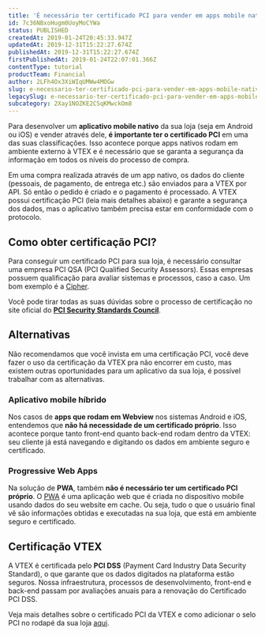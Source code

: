 ```yaml
---
title: 'É necessário ter certificado PCI para vender em apps mobile nativos?'
id: 7c36NBxoHugm0UoyMoCYWa
status: PUBLISHED
createdAt: 2019-01-24T20:45:33.947Z
updatedAt: 2019-12-31T15:22:27.674Z
publishedAt: 2019-12-31T15:22:27.674Z
firstPublishedAt: 2019-01-24T22:07:01.366Z
contentType: tutorial
productTeam: Financial
author: 2LFh4Ox3XiWIqUMWw4MOGw
slug: e-necessario-ter-certificado-pci-para-vender-em-apps-mobile-nativos
legacySlug: e-necessario-ter-certificado-pci-para-vender-em-apps-mobile-nativos
subcategory: 2Xay1NOZKE2CSqKMwckOm8
---
```


Para desenvolver um __aplicativo mobile nativo__ da sua loja (seja em Android ou iOS) e vender através dele, __é importante ter o certificado PCI__ em uma das suas classificações. Isso acontece porque apps nativos rodam em ambiente externo à VTEX e é necessário que se garanta a segurança da informação em todos os níveis do processo de compra.

Em uma compra realizada através de um app nativo, os dados do cliente (pessoais, de pagamento, de entrega etc.) são enviados para a VTEX por API. Só então o pedido é criado e o pagamento é processado. A VTEX possui certificação PCI (leia mais detalhes abaixo) e garante a segurança dos dados, mas o aplicativo também precisa estar em conformidade com o protocolo.



## Como obter certificação PCI?

Para conseguir um certificado PCI para sua loja, é necessário consultar uma empresa PCI QSA (PCI Qualified Security Assessors). Essas empresas possuem qualificação para avaliar sistemas e processos, caso a caso. Um bom exemplo é a [Cipher](https://cipher.com/br/avaliacao-consultoria-pci-qsa-asv/).

Você pode tirar todas as suas dúvidas sobre o processo de certificação no site oficial do __[PCI Security Standards Council](https://pt.pcisecuritystandards.org/index.php)__. 



## Alternativas

Não recomendamos que você invista em uma certificação PCI, você deve fazer o uso da certificação da VTEX pra não encorrer em custo, mas existem outras oportunidades para um aplicativo da sua loja, é possível trabalhar com as alternativas.

### Aplicativo mobile híbrido
Nos casos de __apps que rodam em Webview__ nos sistemas Android e iOS, entendemos que __não há necessidade de um certificado próprio__. Isso acontece porque tanto front-end quanto back-end rodam dentro da VTEX: seu cliente já está navegando e digitando os dados em ambiente seguro e certificado. 

### Progressive Web Apps
Na solução de __PWA__, também __não é necessário ter um certificado PCI próprio__. O [PWA](/pt/tutorial/como-transformar-o-site-da-minha-loja-em-um-pwa) é uma aplicação web que é criada no dispositivo mobile usando dados do seu website em cache. Ou seja, tudo o que o usuário final vê são informações obtidas e executadas na sua loja, que está em ambiente seguro e certificado. 



## Certificação VTEX

A VTEX é certificada pelo __PCI DSS__ (Payment Card Industry Data Security Standard), o que garante que os dados digitados na plataforma estão seguros. Nossa infraestrutura, processos de desenvolvimento, front-end e back-end passam por avaliações anuais para a renovação do Certificado PCI DSS. 

Veja mais detalhes sobre o certificado PCI da VTEX e como adicionar o selo PCI no rodapé da sua loja [aqui](/pt/faq/como-adicionar-o-selo-pci-ssc-a-minha-loja).





